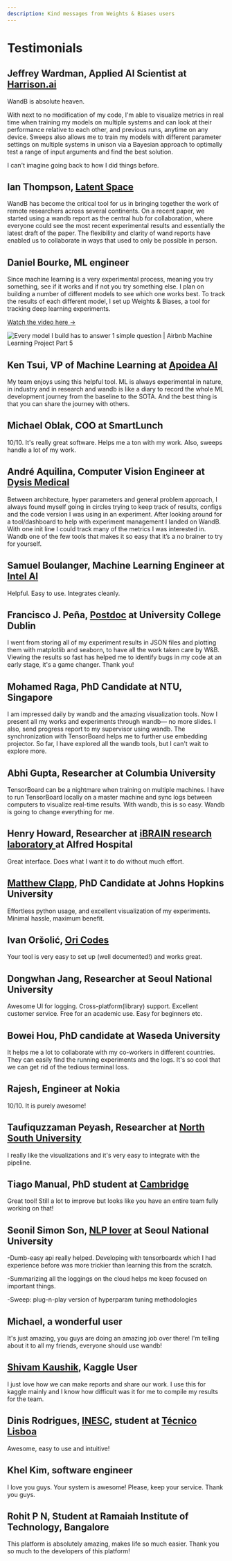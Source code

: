 ```yaml
---
description: Kind messages from Weights & Biases users
---
```


# Testimonials

## Jeffrey Wardman, Applied AI Scientist at [Harrison.ai](https://www.harrison.ai/)

WandB is absolute heaven.

With next to no modification of my code, I'm able to visualize metrics in real time when training my models on multiple systems and can look at their performance relative to each other, and previous runs, anytime on any device. Sweeps also allows me to train my models with different parameter settings on multiple systems in unison via a Bayesian approach to optimally test a range of input arguments and find the best solution.

I can't imagine going back to how I did things before.

## **Ian Thompson,** [**Latent Space**](https://www.latentspace.co/)

WandB has become the critical tool for us in bringing together the work of remote researchers across several continents. On a recent paper, we started using a wandb report as the central hub for collaboration, where everyone could see the most recent experimental results and essentially the latest draft of the paper. The flexibility and clarity of wand reports have enabled us to collaborate in ways that used to only be possible in person.

## Daniel Bourke, ML engineer

Since machine learning is a very experimental process, meaning you try something, see if it works and if not you try something else. I plan on building a number of different models to see which one works best. To track the results of each different model, I set up Weights & Biases, a tool for tracking deep learning experiments.

[Watch the video here →](https://www.youtube.com/watch?v=83s-OEFMgVY)

![Every model I build has to answer 1 simple question | Airbnb Machine Learning Project Part 5](<../.gitbook/assets/fan video.png>)

## Ken Tsui, VP of Machine Learning at [Apoidea AI](https://apoidea.ai/)

My team enjoys using this helpful tool. ML is always experimental in nature, in industry and in research and wandb is like a diary to record the whole ML development journey from the baseline to the SOTA. And the best thing is that you can share the journey with others.

## Michael Oblak, COO at SmartLunch

10/10. It's really great software. Helps me a ton with my work. Also, sweeps handle a lot of my work.

## André Aquilina, Computer Vision Engineer at [Dysis Medical](https://dysismedical.com/)

Between architecture, hyper parameters and general problem approach, I always found myself going in circles trying to keep track of results, configs and the code version I was using in an experiment. After looking around for a tool/dashboard to help with experiment management I landed on WandB. With one init line I could track many of the metrics I was interested in. Wandb one of the few tools that makes it so easy that it’s a no brainer to try for yourself.

## Samuel Boulanger, Machine Learning Engineer at [Intel AI](https://www.intel.com/content/www/us/en/artificial-intelligence/overview.html)

Helpful. Easy to use. Integrates cleanly.

## Francisco J. Peña, [Postdoc](https://www.linkedin.com/in/franciscojp) at University College Dublin

I went from storing all of my experiment results in JSON files and plotting them with matplotlib and seaborn, to have all the work taken care by W\&B. Viewing the results so fast has helped me to identify bugs in my code at an early stage, it's a game changer. Thank you!

## Mohamed Raga, PhD Candidate at NTU, Singapore

I am impressed daily by wandb and the amazing visualization tools. Now I present all my works and experiments through wandb— no more slides. I also, send progress report to my supervisor using wandb. The synchronization with TensorBoard helps me to further use embedding projector. So far, I have explored all the wandb tools, but I can't wait to explore more.

## Abhi Gupta, Researcher at Columbia University

TensorBoard can be a nightmare when training on multiple machines. I have to run TensorBoard locally on a master machine and sync logs between computers to visualize real-time results. With wandb, this is so easy. Wandb is going to change everything for me.

## Henry Howard, Researcher at [iBRAIN research laboratory ](https://www.monash.edu/medicine/ccs/neuroscience/research/law-group)at Alfred Hospital

Great interface. Does what I want it to do without much effort.

## [Matthew Clapp](https://itsayellow.com/), PhD Candidate at Johns Hopkins University

Effortless python usage, and excellent visualization of my experiments. Minimal hassle, maximum benefit.

## Ivan Oršolić, [Ori Codes](https://ori.codes/)

Your tool is very easy to set up (well documented!) and works great.

## Dongwhan Jang, Researcher at Seoul National University

Awesome UI for logging. Cross-platform(library) support. Excellent customer service. Free for an academic use. Easy for beginners etc.

## Bowei Hou, PhD candidate at Waseda University

It helps me a lot to collaborate with my co-workers in different countries. They can easily find the running experiments and the logs. It's so cool that we can get rid of the tedious terminal loss.

## **Rajesh, Engineer at Nokia**

10/10. It is purely awesome!

## Taufiquzzaman Peyash, Researcher at [North South University](http://www.northsouth.edu/)

I really like the visualizations and it's very easy to integrate with the pipeline.

## Tiago Manual, PhD student at [Cambridge](https://www.cl.cam.ac.uk/research/ai/)

Great tool! Still a lot to improve but looks like you have an entire team fully working on that!

## **Seonil Simon Son,** [NLP lover](https://dramaqa.snu.ac.kr/) at Seoul National University

\-Dumb-easy api really helped. Developing with tensorboardx which I had experience before was more trickier than learning this from the scratch.

\-Summarizing all the loggings on the cloud helps me keep focused on important things.

\-Sweep: plug-n-play version of hyperparam tuning methodologies

## Michael, a wonderful user

It's just amazing, you guys are doing an amazing job over there! I'm telling about it to all my friends, everyone should use wandb!

## [Shivam Kaushik](https://www.kaggle.com/mythrex/competitions), Kaggle User

I just love how we can make reports and share our work. I use this for kaggle mainly and I know how difficult was it for me to compile my results for the team.

## Dinis Rodrigues, [INESC](https://www.inesc-id.pt/), student at [Técnico Lisboa](https://tecnico.ulisboa.pt/pt/)

Awesome, easy to use and intuitive!

## Khel Kim, software engineer

I love you guys. Your system is awesome! Please, keep your service. Thank you guys.

## Rohit P N, Student at Ramaiah Institute of Technology, Bangalore

This platform is absolutely amazing, makes life so much easier. Thank you so much to the developers of this platform!
